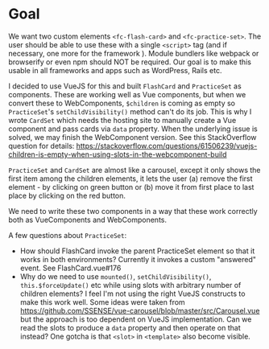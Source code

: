 # Goal

We want two custom elements `<fc-flash-card>` and `<fc-practice-set>`. 
The user should be able to use these with a single `<script>` tag (and if necessary, one more for the framework ).
Module bundlers like webpack or browserify or even npm should NOT be required. Our goal is to make this usable
in all frameworks and apps such as WordPress, Rails etc.

I decided to use VueJS for this and built `FlashCard` and `PracticeSet` as components. These are working well as
Vue components, but when we convert these to WebComponents, `$children` is coming as empty so `PracticeSet`'s
`setChildVisibility()` method can't do its job. This is why I wrote `CardSet` which needs the hosting site to
manually create a Vue component and pass cards via `data` property. When the underlying issue is solved, we may
finish the WebComponent version. See this StackOverflow question for details: https://stackoverflow.com/questions/61506239/vuejs-children-is-empty-when-using-slots-in-the-webcomponent-build

`PracticeSet` and `CardSet` are almost like a carousel, except it only shows the first item among the children
elements, it lets the user (a) remove the first element - by clicking on green button or (b) move it from first
place to last place by clicking on the red button.

We need to write these two components in a way that these work correctly both as VueComponents and WebComponents.

A few questions about `PracticeSet`:

- How should FlashCard invoke the parent PracticeSet element so that it works in both environments?  Currently it
invokes a custom "answered" event. See FlashCard.vue#176
- Why do we need to use `mounted()`, `setChildVisibility()`, `this.$forceUpdate()` etc while using slots with arbitrary number of children elements? I feel I'm not using the right VueJS constructs to make this work well. Some ideas were taken from https://github.com/SSENSE/vue-carousel/blob/master/src/Carousel.vue but the approach is too dependent on VueJS implementation. Can we read the slots to produce a `data` property and then operate on that instead? One gotcha is that `<slot>` in `<template>` also become visible.